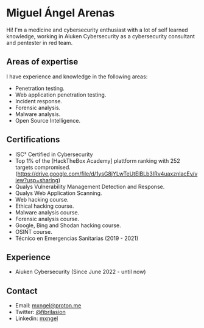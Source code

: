 # Miguel Ángel Arenas
Hi! I'm a medicine and cybersecurity enthusiast with a lot of self learned knowledge, working in Aiuken Cybersecurity as a
cybersecurity consultant and pentester in red team.
## Areas of expertise
I have experience and knowledge in the following areas:
* Penetration testing.
* Web application penetration testing.
* Incident response.
* Forensic analysis.
* Malware analysis.
* Open Source Intelligence.
## Certifications
* ISC² Certified in Cybersecurity
* Top 1% of the [HackTheBox Academy] plattform ranking with 252 targets compromised. (https://drive.google.com/file/d/1ysG8jYLwTeUtElBLb3IRv4uaxznIacEv/view?usp=sharing)
* Qualys Vulnerability Management Detection and Response.
* Qualys Web Application Scanning.
* Web hacking course.
* Ethical hacking course.
* Malware analysis course.
* Forensic analysis course.
* Google, Bing and Shodan hacking course.
* OSINT course.
* Técnico en Emergencias Sanitarias (2019 - 2021)
## Experience
* Aiuken Cybersecurity (Since June 2022 - until now)
## Contact
* Email: mxngel@proton.me
* Twitter: [@fibrilasion](https://twitter.com/fibrilasion)
* Linkedin: [mxngel](https://www.linkedin.com/in/mxngel/)
